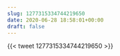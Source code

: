 ```yaml
---
slug: 1277315334744219650
date: 2020-06-28 18:58:01+00:00
draft: false
---
```


{{< tweet 1277315334744219650 >}}
